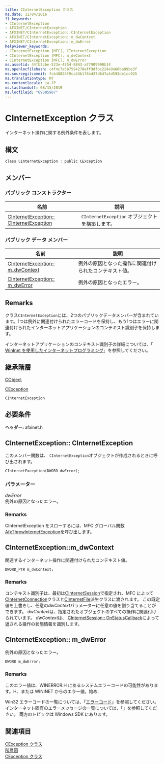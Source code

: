 ```yaml
---
title: CInternetException クラス
ms.date: 11/04/2016
f1_keywords:
- CInternetException
- AFXINET/CInternetException
- AFXINET/CInternetException::CInternetException
- AFXINET/CInternetException::m_dwContext
- AFXINET/CInternetException::m_dwError
helpviewer_keywords:
- CInternetException [MFC], CInternetException
- CInternetException [MFC], m_dwContext
- CInternetException [MFC], m_dwError
ms.assetid: 44fb3cbe-523e-4754-8843-a77909990b14
ms.openlocfilehash: c4f4c7a5b7594270aff9dfbc224e9a66ba09be3f
ms.sourcegitcommit: fcb48824f9ca24b1f8bd37d647a4d592de1cc925
ms.translationtype: MT
ms.contentlocale: ja-JP
ms.lasthandoff: 08/15/2019
ms.locfileid: "69505907"
---
```

# <a name="cinternetexception-class"></a>CInternetException クラス

インターネット操作に関する例外条件を表します。

## <a name="syntax"></a>構文

```
class CInternetException : public CException
```

## <a name="members"></a>メンバー

### <a name="public-constructors"></a>パブリック コンストラクター

|名前|説明|
|----------|-----------------|
|[CInternetException:: CInternetException](#cinternetexception)|`CInternetException` オブジェクトを構築します。|

### <a name="public-data-members"></a>パブリック データ メンバー

|名前|説明|
|----------|-----------------|
|[CInternetException:: m_dwContext](#m_dwcontext)|例外の原因となった操作に関連付けられたコンテキスト値。|
|[CInternetException:: m_dwError](#m_dwerror)|例外の原因となったエラー。|

## <a name="remarks"></a>Remarks

クラス`CInternetException`には、2つのパブリックデータメンバーが含まれています。1つは例外に関連付けられたエラーコードを保持し、もう1つはエラーに関連付けられたインターネットアプリケーションのコンテキスト識別子を保持します。

インターネットアプリケーションのコンテキスト識別子の詳細については、「 [WinInet を使用したインターネットプログラミング](../../mfc/win32-internet-extensions-wininet.md)」を参照してください。

## <a name="inheritance-hierarchy"></a>継承階層

[CObject](../../mfc/reference/cobject-class.md)

[CException](../../mfc/reference/cexception-class.md)

`CInternetException`

## <a name="requirements"></a>必要条件

**ヘッダー:** afxinet.h

##  <a name="cinternetexception"></a>CInternetException:: CInternetException

このメンバー関数は、 `CInternetException`オブジェクトが作成されるときに呼び出されます。

```
CInternetException(DWORD dwError);
```

### <a name="parameters"></a>パラメーター

*dwError*<br/>
例外の原因となったエラー。

### <a name="remarks"></a>Remarks

CInternetException をスローするには、MFC グローバル関数[AfxThrowInternetException](internet-url-parsing-globals.md#afxthrowinternetexception)を呼び出します。

##  <a name="m_dwcontext"></a>  CInternetException::m_dwContext

関連するインターネット操作に関連付けられたコンテキスト値。

```
DWORD_PTR m_dwContext;
```

### <a name="remarks"></a>Remarks

コンテキスト識別子は、最初は[CInternetSession](../../mfc/reference/cinternetsession-class.md)で指定され、MFC によって[CInternetConnection](../../mfc/reference/cinternetconnection-class.md)クラスと[CInternetFile](../../mfc/reference/cinternetfile-class.md)派生クラスに渡されます。 この既定値を上書きし、任意の*dwContext*パラメーターに任意の値を割り当てることができます。 *dwContext*は、指定されたオブジェクトのすべての操作に関連付けられています。 *dwContext*は、 [CInternetSession:: OnStatusCallback](../../mfc/reference/cinternetsession-class.md#onstatuscallback)によって返される操作の状態情報を識別します。

##  <a name="m_dwerror"></a>CInternetException:: m_dwError

例外の原因となったエラー。

```
DWORD m_dwError;
```

### <a name="remarks"></a>Remarks

このエラー値は、WINERROR.H にあるシステムエラーコードの可能性があります。H、または WININET からのエラー値。始め.

Win32 エラーコードの一覧については、「[エラーコード](/windows/win32/Debug/system-error-codes)」を参照してください。 インターネット固有のエラーメッセージの一覧については、「」を参照してください。 両方のトピックは Windows SDK にあります。

## <a name="see-also"></a>関連項目

[CException クラス](../../mfc/reference/cexception-class.md)<br/>
[階層図](../../mfc/hierarchy-chart.md)<br/>
[CException クラス](../../mfc/reference/cexception-class.md)
